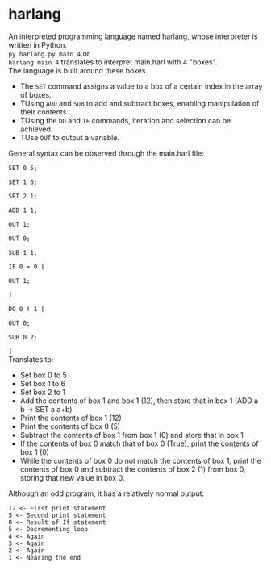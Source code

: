 # harlang
An interpreted programming language named harlang, whose interpreter is written in Python. <br>
<code>py harlang.py main 4</code> or <code> harlang main 4</code> translates to interpret main.harl with 4 "boxes".<br>
The language is built around these boxes. 
<ul>
<li>The <code>SET</code> command assigns a value to a box of a certain index in the array of boxes. </li>
<li>TUsing <code>ADD</code> and <code>SUB</code> to add and subtract boxes, enabling manipulation of their contents. </li>
<li>TUsing the <code>DO</code> and <code>IF</code> commands, iteration and selection can be achieved. </li>
<li>TUse <code>OUT</code> to output a variable. </li>
</ul>
General syntax can be observed through the main.harl file: <br>
<code>
SET 0 5;<br>
SET 1 6;<br>
SET 2 1;<br>
ADD 1 1;<br>
OUT 1;<br>
OUT 0;<br>
SUB 1 1;<br>
IF 0 = 0 [<br>
OUT 1;<br>
]<br>
DO 0 ! 1 [<br>
OUT 0;<br>
SUB 0 2;<br>
]</code><br>
Translates to:<br>
<ul>
  <li>Set box 0 to 5</li>
  <li>Set box 1 to 6</li>
  <li>Set box 2 to 1</li>
  <li>Add the contents of box 1 and box 1 (12), then store that in box 1 (ADD a b -> SET a a+b) </li>
  <li>Print the contents of box 1 (12) </li>
  <li>Print the contents of box 0 (5) </li>
  <li>Subtract the contents of box 1 from box 1 (0) and store that in box 1 </li>
  <li>If the contents of box 0 match that of box 0 (True), print the contents of box 1 (0) </li>
  <li>While the contents of box 0 do not match the contents of box 1, print the contents of box 0 and subtract the contents of box 2 (1) from box 0, storing that new value in box 0.</li>
</ul>
Although an odd program, it has a relatively normal output: <br>
<code>
12 <- First print statement
5 <- Second print statement
0 <- Result of If statement
5 <- Decrementing loop
4 <- Again
3 <- Again
2 <- Again
1 <- Nearing the end
</code>
